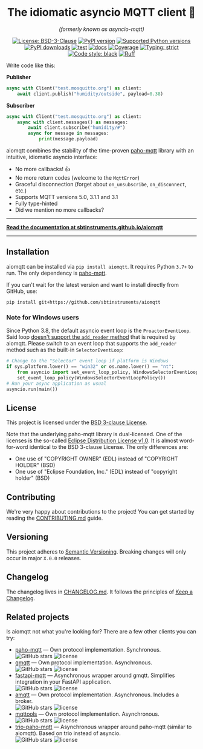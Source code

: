 <h1 align="center">The idiomatic asyncio MQTT client 🙌</h1>
<p align="center"><em>(formerly known as asyncio-mqtt)</em></p>
<p align="center">
    <a href="https://github.com/sbtinstruments/aiomqtt/blob/main/LICENSE"><img alt="License: BSD-3-Clause" src="https://img.shields.io/github/license/sbtinstruments/aiomqtt"></a>
    <a href="https://pypi.org/project/aiomqtt"><img alt="PyPI version" src="https://img.shields.io/pypi/v/aiomqtt"></a>
    <a href="https://pypi.org/project/aiomqtt"><img alt="Supported Python versions" src="https://img.shields.io/pypi/pyversions/aiomqtt.svg"></a>
    <a href="https://pypi.org/project/aiomqtt"><img alt="PyPI downloads" src="https://img.shields.io/pypi/dm/aiomqtt"></a>
    <a href="https://github.com/sbtinstruments/aiomqtt/actions/workflows/test.yml"><img alt="test" src="https://github.com/sbtinstruments/aiomqtt/actions/workflows/test.yml/badge.svg"></a>
    <a href="https://github.com/sbtinstruments/aiomqtt/actions/workflows/docs.yml"><img alt="docs" src="https://github.com/sbtinstruments/aiomqtt/actions/workflows/docs.yml/badge.svg"></a>
    <a href="https://codecov.io/gh/sbtinstruments/aiomqtt"><img alt="Coverage" src="https://img.shields.io/codecov/c/github/sbtinstruments/aiomqtt"></a>
    <a href="https://github.com/sbtinstruments/aiomqtt"><img alt="Typing: strict" src="https://img.shields.io/badge/typing-strict-green.svg"></a>
    <a href="https://github.com/sbtinstruments/aiomqtt"><img alt="Code style: black" src="https://img.shields.io/badge/code%20style-black-black"></a>
    <a href="https://github.com/charliermarsh/ruff"><img alt="Ruff" src="https://img.shields.io/endpoint?url=https://raw.githubusercontent.com/charliermarsh/ruff/main/assets/badge/v1.json"></a>
</p>

<!-- pitch start -->

Write code like this:

**Publisher**

```python
async with Client("test.mosquitto.org") as client:
    await client.publish("humidity/outside", payload=0.38)
```

**Subscriber**

```python
async with Client("test.mosquitto.org") as client:
    async with client.messages() as messages:
        await client.subscribe("humidity/#")
        async for message in messages:
            print(message.payload)
```

aiomqtt combines the stability of the time-proven [paho-mqtt](https://github.com/eclipse/paho.mqtt.python) library with an intuitive, idiomatic asyncio interface:

- No more callbacks! 👍
- No more return codes (welcome to the `MqttError`)
- Graceful disconnection (forget about `on_unsubscribe`, `on_disconnect`, etc.)
- Supports MQTT versions 5.0, 3.1.1 and 3.1
- Fully type-hinted
- Did we mention no more callbacks?

<!-- pitch end -->

---

**[Read the documentation at sbtinstruments.github.io/aiomqtt](https://sbtinstruments.github.io/aiomqtt)**

---

<!-- documentation start -->

## Installation

aiomqtt can be installed via `pip install aiomqtt`. It requires Python `3.7+` to run. The only dependency is [paho-mqtt](https://github.com/eclipse/paho.mqtt.python).

If you can't wait for the latest version and want to install directly from GitHub, use:

`pip install git+https://github.com/sbtinstruments/aiomqtt`

### Note for Windows users

Since Python 3.8, the default asyncio event loop is the `ProactorEventLoop`. Said loop [doesn't support the `add_reader` method](https://docs.python.org/3/library/asyncio-platforms.html#windows) that is required by aiomqtt. Please switch to an event loop that supports the `add_reader` method such as the built-in `SelectorEventLoop`:

```python
# Change to the "Selector" event loop if platform is Windows
if sys.platform.lower() == "win32" or os.name.lower() == "nt":
    from asyncio import set_event_loop_policy, WindowsSelectorEventLoopPolicy
    set_event_loop_policy(WindowsSelectorEventLoopPolicy())
# Run your async application as usual
asyncio.run(main())
```

## License

This project is licensed under the [BSD 3-clause License](https://opensource.org/licenses/BSD-3-Clause).

Note that the underlying paho-mqtt library is dual-licensed. One of the licenses is the so-called [Eclipse Distribution License v1.0](https://www.eclipse.org/org/documents/edl-v10.php). It is almost word-for-word identical to the BSD 3-clause License. The only differences are:

- One use of "COPYRIGHT OWNER" (EDL) instead of "COPYRIGHT HOLDER" (BSD)
- One use of "Eclipse Foundation, Inc." (EDL) instead of "copyright holder" (BSD)

## Contributing

We're very happy about contributions to the project! You can get started by reading the [CONTRIBUTING.md](https://github.com/sbtinstruments/aiomqtt/blob/main/CONTRIBUTING.md) guide.

## Versioning

This project adheres to [Semantic Versioning](https://semver.org/spec/v2.0.0.html). Breaking changes will only occur in major `X.0.0` releases.

## Changelog

The changelog lives in [CHANGELOG.md](https://github.com/sbtinstruments/aiomqtt/blob/main/CHANGELOG.md). It follows the principles of [Keep a Changelog](https://keepachangelog.com/en/1.0.0/).

## Related projects

Is aiomqtt not what you're looking for? There are a few other clients you can try:

- [paho-mqtt](https://github.com/eclipse/paho.mqtt.python) — Own protocol implementation. Synchronous.<br>![GitHub stars](https://img.shields.io/github/stars/eclipse/paho.mqtt.python) ![license](https://img.shields.io/github/license/eclipse/paho.mqtt.python)
- [gmqtt](https://github.com/wialon/gmqtt) — Own protocol implementation. Asynchronous.<br>![GitHub stars](https://img.shields.io/github/stars/wialon/gmqtt) ![license](https://img.shields.io/github/license/wialon/gmqtt)
- [fastapi-mqtt](https://github.com/sabuhish/fastapi-mqtt) — Asynchronous wrapper around gmqtt. Simplifies integration in your FastAPI application.<br>![GitHub stars](https://img.shields.io/github/stars/sabuhish/fastapi-mqtt) ![license](https://img.shields.io/github/license/sabuhish/fastapi-mqtt)
- [amqtt](https://github.com/Yakifo/amqtt) — Own protocol implementation. Asynchronous. Includes a broker.<br>![GitHub stars](https://img.shields.io/github/stars/Yakifo/amqtt) ![license](https://img.shields.io/github/license/Yakifo/amqtt)
- [mqttools](https://github.com/eerimoq/mqttools) — Own protocol implementation. Asynchronous.<br>![GitHub stars](https://img.shields.io/github/stars/eerimoq/mqttools) ![license](https://img.shields.io/github/license/eerimoq/mqttools)
- [trio-paho-mqtt](https://github.com/bkanuka/trio-paho-mqtt) — Asynchronous wrapper around paho-mqtt (similar to aiomqtt). Based on trio instead of asyncio.<br>![GitHub stars](https://img.shields.io/github/stars/bkanuka/trio-paho-mqtt) ![license](https://img.shields.io/github/license/bkanuka/trio-paho-mqtt)
